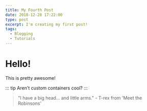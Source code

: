 ```yaml
---
title: My Fourth Post
date: 2018-12-28 17:22:00
type: post
excerpt: I'm creating my first post!
tags:
  - Blogging
  - Tutorials
---
```


# Hello!

This is pretty awesome!

::: tip
Aren't custom containers cool?
:::

> "I have a big head... and little arms." - T-rex from 'Meet the Robinsons'
